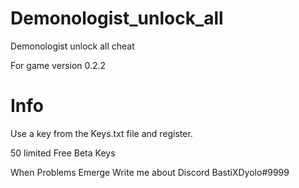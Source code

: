 # Demonologist_unlock_all
Demonologist unlock all cheat 

For game version 0.2.2

# Info

Use a key from the Keys.txt file and register. 

50 limited Free Beta Keys 

When Problems Emerge Write me about Discord BastiXDyolo#9999
